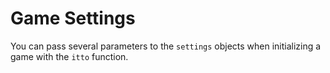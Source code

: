 # Game Settings

You can pass several parameters to the `settings` objects when initializing a game with the `itto` function.